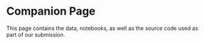 # Companion Page

This page contains the data, notebooks, as well as the source code used as part of our submission.
